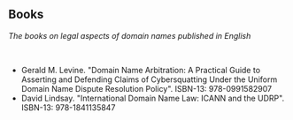 
## Books
*The books on legal aspects of domain names published in English*

<br/>

* Gerald M. Levine. "Domain Name Arbitration: A Practical Guide to Asserting and Defending Claims of Cybersquatting Under the Uniform Domain Name Dispute Resolution Policy".  ISBN-13: 978-0991582907
* David Lindsay. "International Domain Name Law: ICANN and the UDRP". ISBN-13: 978-1841135847
